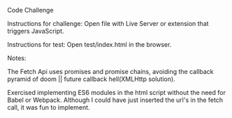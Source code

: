 Code Challenge

Instructions for challenge: Open file with Live Server or extension that triggers JavaScript.

Instructions for test:
Open test/index.html in the browser.

Notes:

The Fetch Api uses promises and promise chains, avoiding the callback pyramid of doom || future callback hell(XMLHttp solution).

Exercised implementing ES6 modules in the html script without the need for Babel or Webpack. Although I could have just inserted the url's in the fetch call, it was fun to implement.

